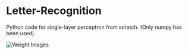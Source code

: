 # Letter-Recognition
Python code for single-layer perceptron from scratch. (Only numpy has been used)

![Weight Images](https://user-images.githubusercontent.com/48417171/76655964-9992ad00-657f-11ea-9d82-c8547b91bd4b.png)
